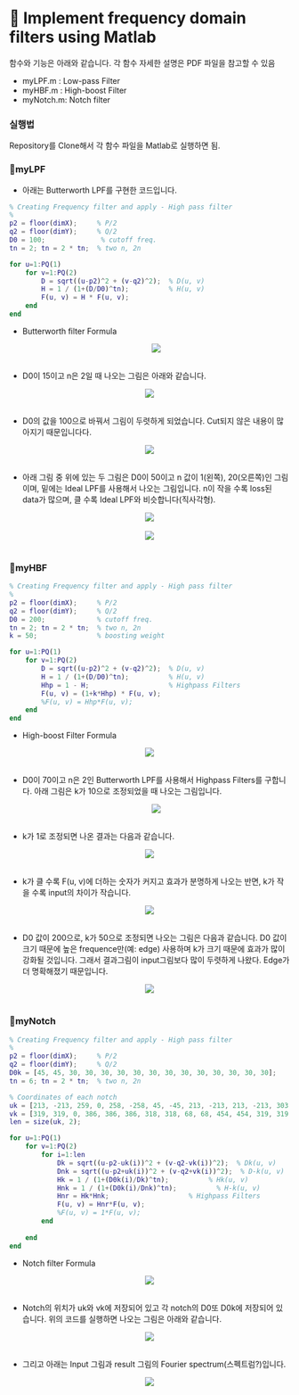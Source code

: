 # 📕 Implement frequency domain filters using Matlab

함수와 기능은 아래와 같습니다. 각 함수 자세한 설명은 PDF 파일을 참고할 수 있음

* myLPF.m : Low-pass Filter  
* myHBF.m : High-boost Filter  
* myNotch.m: Notch filter  

### 실행법

Repository를 Clone해서 각 함수 파일을 Matlab로 실행하면 됨.

### 📖**myLPF**

* 아래는 Butterworth LPF를 구현한 코드입니다.

```matlab
% Creating Frequency filter and apply - High pass filter
%
p2 = floor(dimX);     % P/2
q2 = floor(dimY);     % Q/2
D0 = 100;              % cutoff freq.
tn = 2; tn = 2 * tn;  % two n, 2n

for u=1:PQ(1)
    for v=1:PQ(2)
        D = sqrt((u-p2)^2 + (v-q2)^2);  % D(u, v)
        H = 1 / (1+(D/D0)^tn);          % H(u, v)
        F(u, v) = H * F(u, v);
    end
end
```



* Butterworth filter Formula

  <div  align="center"><kbd>    
      <img src="./images/Butterworth_filter.png" align=center />
  </kbd></div><br>

* D0이 15이고 n은 2일 때 나오는 그림은 아래와 같습니다.

<div  align="center"><kbd>    
    <img src="./images/image2.png" align=center />
</kbd></div><br>




* D0의 값을 100으로 바꿔서 그림이 두렷하게 되었습니다. Cut되지 않은 내용이 많아지기 때문입니다다.

<div  align="center"><kbd>    
    <img src="./images/image3.png" align=center />
</kbd></div><br>




* 아래 그림 중 위에 있는 두 그림은 D0이 50이고 n 값이 1(왼쪽), 20(오른쪽)인 그림이며, 밑에는 Ideal LPF를 사용해서 나오는 그림입니다. n이 작을 수록 loss된 data가 많으며, 클 수록 Ideal LPF와 비슷합니다(직사각형).

<div  align="center"><kbd>    
    <img src="./images/image4.png" align=center />
</kbd></div><br>

<div  align="center"><kbd>    
    <img src="./images/image5.png" align=center />
</kbd></div><br>




### 📖**myHBF**

```matlab
% Creating Frequency filter and apply - High pass filter
%
p2 = floor(dimX);     % P/2
q2 = floor(dimY);     % Q/2
D0 = 200;             % cutoff freq.
tn = 2; tn = 2 * tn;  % two n, 2n
k = 50;               % boosting weight

for u=1:PQ(1)
    for v=1:PQ(2)
        D = sqrt((u-p2)^2 + (v-q2)^2);  % D(u, v)
        H = 1 / (1+(D/D0)^tn);          % H(u, v)
        Hhp = 1 - H;                    % Highpass Filters
        F(u, v) = (1+k*Hhp) * F(u, v);
        %F(u, v) = Hhp*F(u, v);
    end
end
```

* High-boost Filter  Formula

<div  align="center"><kbd>    
    <img src="./images/High_boos_Filter.png" align=center />
</kbd></div><br>

* D0이 70이고 n은 2인 Butterworth LPF를 사용해서 Highpass Filters를 구합니다. 아래 그림은 k가 10으로 조정되었을 때 나오는 그림입니다. 

  <div  align="center"><kbd>    
      <img src="./images/image7.png" align=center />
  </kbd></div><br>

* k가 1로 조정되면 나온 결과는 다음과 같습니다. 

<div  align="center"><kbd>    
    <img src="./images/image8.png" align=center />
</kbd></div><br>


* k가 클 수록 F(u, v)에 더하는 숫자가 커지고 효과가 분명하게 나오는 반면, k가 작을 수록 input의 차이가 작습니다. 

<div  align="center"><kbd>    
    <img src="./images/image9.png" align=center />
</kbd></div><br>


* D0 값이 200으로, k가 50으로 조정되면 나오는 그림은 다음과 같습니다. D0 값이 크기 때문에 높은 frequence만(예: edge) 사용하며 k가 크기 때문에 효과가 많이 강화될 것입니다. 그래서 결과그림이 input그림보다 많이 두렷하게 나왔다. Edge가 더 명확해졌기 때문입니다.

<div  align="center"><kbd>    
    <img src="./images/image10.png" align=center />
</kbd></div><br>




### 📖**myNotch**

```matlab
% Creating Frequency filter and apply - High pass filter
%
p2 = floor(dimX);     % P/2
q2 = floor(dimY);     % Q/2
D0k = [45, 45, 30, 30, 30, 30, 30, 30, 30, 30, 30, 30, 30, 30, 30];              % cutoff freq.
tn = 6; tn = 2 * tn;  % two n, 2n

% Coordinates of each notch
uk = [213, -213, 259, 0, 258, -258, 45, -45, 213, -213, 213, -213, 303, -303, 167];
vk = [319, 319, 0, 386, 386, 386, 318, 318, 68, 68, 454, 454, 319, 319, 0];
len = size(uk, 2);

for u=1:PQ(1)
    for v=1:PQ(2)
        for i=1:len
            Dk = sqrt((u-p2-uk(i))^2 + (v-q2-vk(i))^2);  % Dk(u, v)
            Dnk = sqrt((u-p2+uk(i))^2 + (v-q2+vk(i))^2);  % D-k(u, v)
            Hk = 1 / (1+(D0k(i)/Dk)^tn);          % Hk(u, v)
            Hnk = 1 / (1+(D0k(i)/Dnk)^tn);          % H-k(u, v)
            Hnr = Hk*Hnk;                    % Highpass Filters
            F(u, v) = Hnr*F(u, v);
            %F(u, v) = 1*F(u, v);
        end
        
    end
end
```

* Notch filter Formula

<div  align="center"><kbd>    
    <img src="./images/Notch_filter.png" align=center />
</kbd></div><br>

* Notch의 위치가 uk와 vk에 저장되어 있고 각 notch의 D0또 D0k에 저장되어 있습니다. 위의 코드를 실행하면 나오는 그림은 아래와 같습니다.

<div  align="center"><kbd>    
    <img src="./images/image12.png" align=center />
</kbd></div><br>


* 그리고 아래는 Input 그림과 result 그림의 Fourier spectrum(스펙트럼?)입니다.

<div  align="center"><kbd>    
    <img src="./images/image13.png" align=center />
</kbd></div><br>